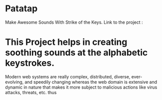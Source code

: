 # Patatap
Make Awesome Sounds With Strike of the Keys. Link to the project :

# This Project helps in creating soothing sounds at the alphabetic keystrokes.


Modern web systems are really complex, distributed, diverse, ever-evolving, and speedily changing whereas the web domain is extensive and dynamic in nature that makes it more subject to malicious actions like virus attacks, threats, etc. thus 

